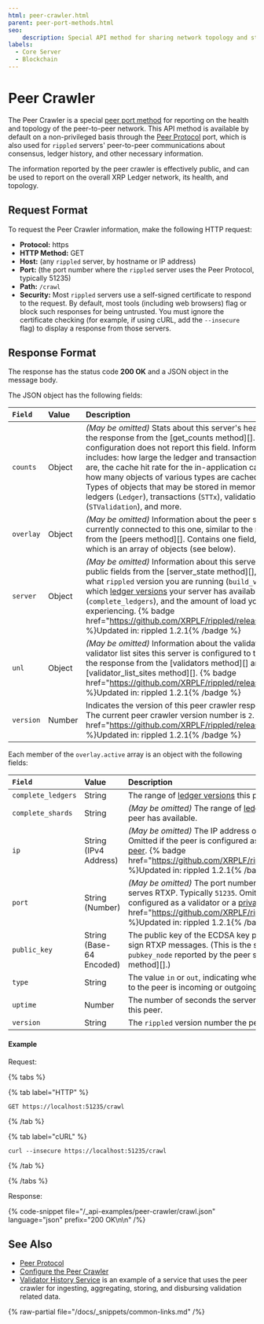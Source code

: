 ```yaml
---
html: peer-crawler.html
parent: peer-port-methods.html
seo:
    description: Special API method for sharing network topology and status metrics.
labels:
  - Core Server
  - Blockchain
---
```

# Peer Crawler

The Peer Crawler is a special [peer port method](index.md) for reporting on the health and topology of the peer-to-peer network. This API method is available by default on a non-privileged basis through the [Peer Protocol](../../../concepts/networks-and-servers/peer-protocol.md) port, which is also used for `rippled` servers' peer-to-peer communications about consensus, ledger history, and other necessary information.

The information reported by the peer crawler is effectively public, and can be used to report on the overall XRP Ledger network, its health, and topology.

## Request Format

To request the Peer Crawler information, make the following HTTP request:

- **Protocol:** https
- **HTTP Method:** GET
- **Host:** (any `rippled` server, by hostname or IP address)
- **Port:** (the port number where the `rippled` server uses the Peer Protocol, typically 51235)
- **Path:** `/crawl`
- **Security:** Most `rippled` servers use a self-signed certificate to respond to the request. By default, most tools (including web browsers) flag or block such responses for being untrusted. You must ignore the certificate checking (for example, if using cURL, add the `--insecure` flag) to display a response from those servers.


## Response Format

The response has the status code **200 OK** and a JSON object in the message body.

The JSON object has the following fields:

| `Field`          | Value  | Description                                      |
|:-----------------|:-------|:-------------------------------------------------|
| `counts`         | Object | _(May be omitted)_ Stats about this server's health, similar to the response from the [get_counts method][]. The default configuration does not report this field. Information reported includes: how large the ledger and transaction databases are, the cache hit rate for the in-application caches, and how many objects of various types are cached in memory. Types of objects that may be stored in memory include ledgers (`Ledger`), transactions (`STTx`), validation messages (`STValidation`), and more. |
| `overlay` | Object  | _(May be omitted)_ Information about the peer servers currently connected to this one, similar to the response from the [peers method][]. Contains one field, `active`, which is an array of objects (see below). |
| `server`         | Object | _(May be omitted)_ Information about this server. Contains public fields from the [server_state method][], including what `rippled` version you are running (`build_version`), which [ledger versions](../../../concepts/networks-and-servers/ledger-history.md) your server has available (`complete_ledgers`), and the amount of load your server is experiencing. {% badge href="https://github.com/XRPLF/rippled/releases/tag/1.2.1" %}Updated in: rippled 1.2.1{% /badge %} |
| `unl`            | Object | _(May be omitted)_ Information about the validators and validator list sites this server is configured to trust, similar to the response from the [validators method][] and [validator_list_sites method][]. {% badge href="https://github.com/XRPLF/rippled/releases/tag/1.2.1" %}Updated in: rippled 1.2.1{% /badge %} |
| `version`        | Number | Indicates the version of this peer crawler response format. The current peer crawler version number is `2`. {% badge href="https://github.com/XRPLF/rippled/releases/tag/1.2.1" %}Updated in: rippled 1.2.1{% /badge %} |

Each member of the `overlay.active` array is an object with the following fields:

| `Field`      | Value                    | Description                        |
|:-------------|:-------------------------|:-----------------------------------|
| `complete_ledgers` | String | The range of [ledger versions](../../../concepts/networks-and-servers/ledger-history.md) this peer has available. |
| `complete_shards` | String | _(May be omitted)_ The range of [ledger history shards](../../../infrastructure/configuration/data-retention/history-sharding.md) this peer has available. |
| `ip`         | String (IPv4 Address)    | _(May be omitted)_ The IP address of this connected peer. Omitted if the peer is configured as a validator or a [private peer](../../../concepts/networks-and-servers/peer-protocol.md#private-peers). {% badge href="https://github.com/XRPLF/rippled/releases/tag/1.2.1" %}Updated in: rippled 1.2.1{% /badge %} |
| `port`       | String (Number)          | _(May be omitted)_ The port number on the peer server that serves RTXP. Typically `51235`. Omitted if the peer is configured as a validator or a [private peer](../../../concepts/networks-and-servers/peer-protocol.md#private-peers). {% badge href="https://github.com/XRPLF/rippled/releases/tag/1.2.1" %}Updated in: rippled 1.2.1{% /badge %} |
| `public_key` | String (Base-64 Encoded) | The public key of the ECDSA key pair used by this peer to sign RTXP messages. (This is the same data as the `pubkey_node` reported by the peer server's [server_info method][].) |
| `type`       | String                   | The value `in` or `out`, indicating whether the TCP connection to the peer is incoming or outgoing. |
| `uptime`     | Number                   | The number of seconds the server has been connected to this peer. |
| `version`    | String                   | The `rippled` version number the peer reports to be using. |

#### Example

Request:

{% tabs %}

{% tab label="HTTP" %}
```
GET https://localhost:51235/crawl
```
{% /tab %}

{% tab label="cURL" %}
```
curl --insecure https://localhost:51235/crawl
```
{% /tab %}

{% /tabs %}

Response:

{% code-snippet file="/_api-examples/peer-crawler/crawl.json" language="json" prefix="200 OK\n\n" /%}


## See Also

- [Peer Protocol](../../../concepts/networks-and-servers/peer-protocol.md)
- [Configure the Peer Crawler](../../../infrastructure/configuration/peering/configure-the-peer-crawler.md)
- [Validator History Service](https://github.com/ripple/validator-history-service) is an example of a service that uses the peer crawler for ingesting, aggregating, storing, and disbursing validation related data.

{% raw-partial file="/docs/_snippets/common-links.md" /%}
